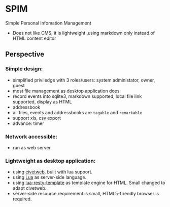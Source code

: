 # SPIM
Simple Personal Infomation Management 
- Does not like CMS, it is lightweight ,using markdown only instead of HTML content editor

## Perspective
### Simple design: 
- simplified priviledge with 3 roles/users: system administator, owner, guest
- most file management as desktop application does
- record events into sqlite3, markdown supported, local file link supported, display as HTML
- addressbook
- all files, events and addressbooks are `tagable` and `remarkable`
- support xls, csv export
- advance: timer

### Network accessible: 
- run as  web server 

### Lightweight as desktop application:
- using [civetweb](https://github.com/bel2125/civetweb), built with lua support.
- using [Lua](http://www.lua.org) as server-side language.
- using [lua-resty-template](https://github.com/bungle/lua-resty-template) as template engine for HTML. Small changed to adapt civetweb.
- server-side resource requirement is small, HTML5-friendly browser is required.
